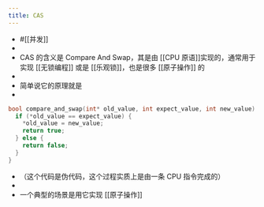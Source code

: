 ```yaml
---
title: CAS
---
```

- #[[并发]]
-
- CAS 的含义是 Compare And Swap，其是由 [[CPU 原语]]实现的，通常用于实现 [[无锁编程]] 或是 [[乐观锁]]，也是很多 [[原子操作]] 的
-
- 简单说它的原理就是
- 
```c
bool compare_and_swap(int* old_value, int expect_value, int new_value) {
  if (*old_value == expect_value) {
    *old_value = new_value;
    return true;
  } else {
    return false;
  }
}
```
- （这个代码是伪代码，这个过程实质上是由一条 CPU 指令完成的）
-
- 一个典型的场景是用它实现 [[原子操作]]